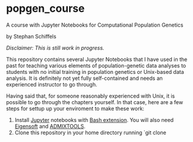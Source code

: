 # popgen_course
A course with Jupyter Notebooks for Computational Population Genetics

by Stephan Schiffels

*Disclaimer: This is still work in progress.*

This repository contains several Jupyter Notebooks that I have used in the past for teaching various elements of population-genetic data analyses to students with no initial training in population genetics or Unix-based data analysis. It is definitely not yet fully self-contained and needs an experienced instructor to go through.

Having said that, for someone reasonably experienced with Unix, it is possible to go through the chapters yourself. In that case, here are a few steps for settup up your enviroment to make these work:

1. Install [Jupyter](https://jupyter.org) notebooks with [Bash extension](https://github.com/takluyver/bash_kernel). You will also need [Eigensoft](https://github.com/DReichLab/EIG) and [ADMIXTOOLS](https://github.com/DReichLab/AdmixTools).
2. Clone this repository in your home directory running `git clone 

